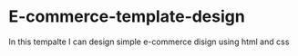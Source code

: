 # E-commerce-template-design
In this tempalte I can design simple e-commerce disign using html and css 
